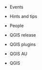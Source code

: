 <!-- This is a list of tags used in the website. Please add to it if you use a new one. -->
<!-- Note the use of case - it will create a new one if you don't use the exact syntax -->

- Events

- Hints and tips

- People

- QGIS release
- QGIS plugins

- QGIS AU
- QGIS
